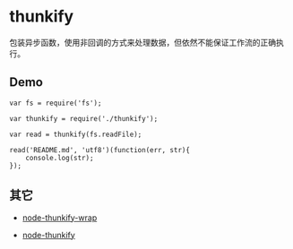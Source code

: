 
# thunkify #

包装异步函数，使用非回调的方式来处理数据，但依然不能保证工作流的正确执行。

## Demo ##

```
var fs = require('fs');

var thunkify = require('./thunkify');

var read = thunkify(fs.readFile);

read('README.md', 'utf8')(function(err, str){
    console.log(str);
});
```

## 其它 ##

* [node-thunkify-wrap](https://github.com/node-modules/node-thunkify-wrap)

* [node-thunkify](https://github.com/visionmedia/node-thunkify)
